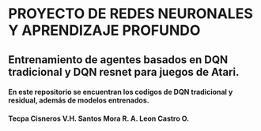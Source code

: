 # PROYECTO DE REDES NEURONALES Y APRENDIZAJE PROFUNDO
## Entrenamiento de agentes basados en DQN tradicional y DQN resnet para juegos de Atari.

#### En este repositorio se encuentran los codigos de DQN tradicional y residual, además de modelos entrenados.

#### Tecpa Cisneros V.H. Santos Mora R. A. Leon Castro O.
